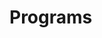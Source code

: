 # Programs












































































































































